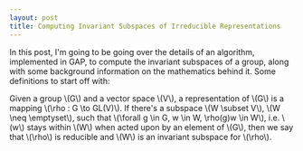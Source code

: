 ```yaml
---
layout: post
title: Computing Invariant Subspaces of Irreducible Representations
---
```


In this post, I'm going to be going over the details of an algorithm, implemented in GAP, to compute the invariant subspaces of a group, along with some background information on the mathematics behind it. Some definitions to start off with:

Given a group \\(G\\) and a vector space \\(V\\), a representation of \\(G\\) is a mapping \\(\rho : G \to GL(V)\\). If there's a subspace \\(W \subset V\\), \\(W \neq \emptyset\\), such that \\(\forall g \in G, w \in W, \rho(g)w \in W\\), i.e. \\(w\\) stays within \\(W\\) when acted upon by an element of \\(G\\), then we say that \\(\rho\\) is reducible and \\(W\\) is an invariant subspace for \\(\rho\\). 
